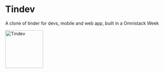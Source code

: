 # Tindev
A clone of tinder for devs, mobile and web app, built in a Omnistack Week


  <img src="https://doc-00-98-docs.googleusercontent.com/docs/securesc/p29fvmbg2354m2gpgct9v82rbfc23nl9/7v83qrq3d9ps2bt3ufm15ale0fs6nf3q/1582298100000/07705603192964049576/07705603192964049576/1lxg7IzcIzUWlMtAD5XUIZDx-4NKDlBWX?authuser=1" alt="Tindev" width="120">


